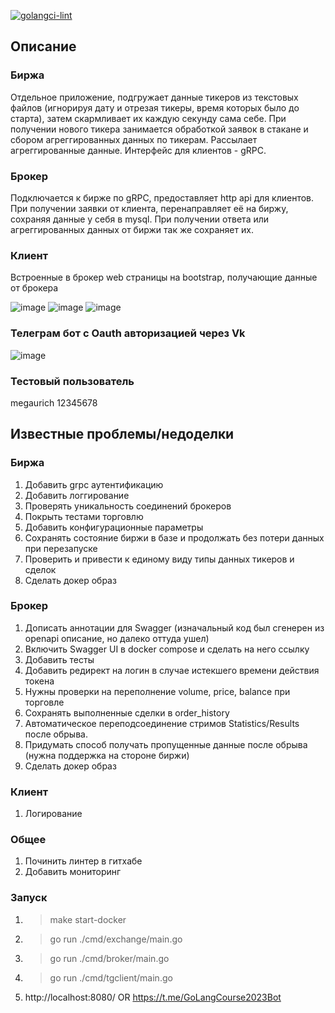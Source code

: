 [![golangci-lint](https://github.com/KSerditov/Trading/actions/workflows/golang-lint.yml/badge.svg)](https://github.com/KSerditov/Trading/actions/workflows/golang-lint.yml)

## Описание
### Биржа
Отдельное приложение, подгружает данные тикеров из текстовых файлов (игнорируя дату и отрезая тикеры, время которых было до старта), затем скармливает их каждую секунду сама себе.
При получении нового тикера занимается обработкой заявок в стакане и сбором агреггированных данных по тикерам.
Рассылает агреггированные данные.
Интерфейс для клиентов - gRPC.

### Брокер
Подключается к бирже по gRPC, предоставляет http api для клиентов.
При получении заявки от клиента, перенаправляет её на биржу, сохраняя данные у себя в mysql.
При получении ответа или агреггированных данных от биржи так же сохраняет их.

### Клиент
Встроенные в брокер web страницы на bootstrap, получающие данные от брокера

![image](https://user-images.githubusercontent.com/3009597/211049871-6c831121-41f3-42dc-b4b2-118f65cb531c.png)
![image](https://user-images.githubusercontent.com/3009597/211049933-96d9784b-3216-455f-a624-194af42eac5c.png)
![image](https://user-images.githubusercontent.com/3009597/211050005-fc2dd493-4b1e-41f6-adf6-96e9da43741f.png)

### Телеграм бот с Oauth авторизацией через Vk
![image](https://user-images.githubusercontent.com/3009597/212405672-27e77649-dc6d-4482-bc56-316cdca6df35.png)

### Тестовый пользователь
megaurich
12345678

## Известные проблемы/недоделки
### Биржа
1. Добавить grpc аутентификацию
2. Добавить логгирование
3. Проверять уникальность соединений брокеров
4. Покрыть тестами торговлю
5. Добавить конфигурационные параметры
6. Сохранять состояние биржи в базе и продолжать без потери данных при перезапуске
7. Проверить и привести к единому виду типы данных тикеров и сделок
8. Сделать докер образ

### Брокер
1. Дописать аннотации для Swagger (изначальный код был сгенерен из openapi описание, но далеко оттуда ушел)
2. Включить Swagger UI в docker compose и сделать на него ссылку
3. Добавить тесты
4. Добавить редирект на логин в случае истекшего времени действия токена
5. Нужны проверки на переполнение volume, price, balance при торговле
6. Сохранять выполненные сделки в order_history
7. Автоматическое переподсоединение стримов Statistics/Results после обрыва.
8. Придумать способ получать пропущенные данные после обрыва (нужна поддержка на стороне биржи)
9. Сделать докер образ

### Клиент
1. Логирование

### Общее
1. Починить линтер в гитхабе
2. Добавить мониторинг

### Запуск
1. > make start-docker
2. > go run ./cmd/exchange/main.go
3. > go run ./cmd/broker/main.go
4. > go run ./cmd/tgclient/main.go
5. http://localhost:8080/ OR https://t.me/GoLangCourse2023Bot

